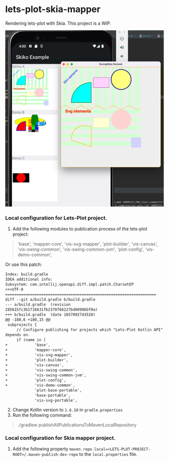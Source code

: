 # lets-plot-skia-mapper

Rendering lets-plot with Skia. This project is a WIP.

![img.png](img.png)
### Local configuration for Lets-Plot project.
1. Add the following modules to publication process of the lets-plot project:  
 > 'base',
'mapper-core',
'vis-svg-mapper',
'plot-builder',
'vis-canvas',
'vis-swing-common',
'vis-swing-common-jvm',
'plot-config',
'vis-demo-common',
 
Or use this patch:
```
Index: build.gradle
IDEA additional info:
Subsystem: com.intellij.openapi.diff.impl.patch.CharsetEP
<+>UTF-8
===================================================================
diff --git a/build.gradle b/build.gradle
--- a/build.gradle	(revision 285615fc3b1716631fb2370f66227bd60986bf0a)
+++ b/build.gradle	(date 1657092743520)
@@ -180,6 +180,15 @@
 subprojects {
     // Configure publishing for projects which "Lets-Plot Kotlin API" depends on.
     if (name in [
+            'base',
+            'mapper-core',
+            'vis-svg-mapper',
+            'plot-builder',
+            'vis-canvas',
+            'vis-swing-common',
+            'vis-swing-common-jvm',
+            'plot-config',
+            'vis-demo-common',
             'plot-base-portable',
             'base-portable',
             'vis-svg-portable',
```
2. Change Kotlin version to `1.6.10` in `gradle.properties`
3. Run the following command:
> ./gradlew publishAllPublicationsToMavenLocalRepository

### Local configuration for Skia mapper project.
1. Add the following property `maven.repo.local=<LETS-PLOT-PROJECT-ROOT>/.maven-publish-dev-repo` to the `local.properties` file.
